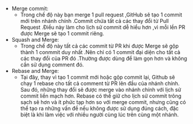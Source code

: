 - Merge commit:
  + Trong chế độ này bạn merge 1 pull request ,GitHub sẽ tạo 1 commit mới trên nhánh chính .Commit chứa tất cả các thay đổi từ Pull Request
  .Điều này làm cho lịch sử commit dễ hiểu hơn ,vì mỗi lền PR được Merge sẽ tạo 1 commit riêng.
- Squash and Merge:
  + Trong chế độ này tất cả các commit từ PR khi được Merge sẽ gộp thành 1 conmmit duy nhất .Nên chỉ có 1 commit đại diện cho tất cả các thay đổi
    của PR đó .Thường được dùng để làm gọn hơn và không cần sử dụng comment đó.
- Rebase and Merge:
  + Tại đây, thay vì tạo 1 commit mới hoặc gộp commit lại, Github sẽ chạy 1 rebase cho tất cả comment từ PR lên đầu của nhánh chính. Sau đó, những
   thay đổi sẽ được merge vào nhánh chính với lịch sử commit liền mạch hơn. Rebase có thể giữ cho lịch sử commit trông sạch sẽ hơn và ít phức tạp hơn so với merge commit,
   nhưng cũng có thể tạo ra những vấn đề nếu không được sử dụng đúng cách, đặc biệt là khi làm việc với nhiều người cùng lúc trên cùng một nhánh.
